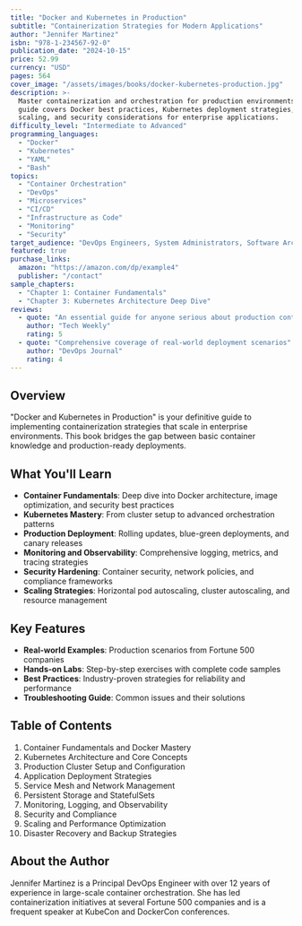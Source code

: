 ```yaml
---
title: "Docker and Kubernetes in Production"
subtitle: "Containerization Strategies for Modern Applications"
author: "Jennifer Martinez"
isbn: "978-1-234567-92-0"
publication_date: "2024-10-15"
price: 52.99
currency: "USD"
pages: 564
cover_image: "/assets/images/books/docker-kubernetes-production.jpg"
description: >-
  Master containerization and orchestration for production environments. This comprehensive 
  guide covers Docker best practices, Kubernetes deployment strategies, monitoring, 
  scaling, and security considerations for enterprise applications.
difficulty_level: "Intermediate to Advanced"
programming_languages:
  - "Docker"
  - "Kubernetes" 
  - "YAML"
  - "Bash"
topics:
  - "Container Orchestration"
  - "DevOps"
  - "Microservices"
  - "CI/CD"
  - "Infrastructure as Code"
  - "Monitoring"
  - "Security"
target_audience: "DevOps Engineers, System Administrators, Software Architects"
featured: true
purchase_links:
  amazon: "https://amazon.com/dp/example4"
  publisher: "/contact"
sample_chapters:
  - "Chapter 1: Container Fundamentals"
  - "Chapter 3: Kubernetes Architecture Deep Dive"
reviews:
  - quote: "An essential guide for anyone serious about production containerization"
    author: "Tech Weekly"
    rating: 5
  - quote: "Comprehensive coverage of real-world deployment scenarios"
    author: "DevOps Journal"
    rating: 4
---
```


## Overview

"Docker and Kubernetes in Production" is your definitive guide to implementing containerization strategies that scale in enterprise environments. This book bridges the gap between basic container knowledge and production-ready deployments.

## What You'll Learn

- **Container Fundamentals**: Deep dive into Docker architecture, image optimization, and security best practices
- **Kubernetes Mastery**: From cluster setup to advanced orchestration patterns
- **Production Deployment**: Rolling updates, blue-green deployments, and canary releases
- **Monitoring and Observability**: Comprehensive logging, metrics, and tracing strategies
- **Security Hardening**: Container security, network policies, and compliance frameworks
- **Scaling Strategies**: Horizontal pod autoscaling, cluster autoscaling, and resource management

## Key Features

- **Real-world Examples**: Production scenarios from Fortune 500 companies
- **Hands-on Labs**: Step-by-step exercises with complete code samples
- **Best Practices**: Industry-proven strategies for reliability and performance
- **Troubleshooting Guide**: Common issues and their solutions

## Table of Contents

1. Container Fundamentals and Docker Mastery
2. Kubernetes Architecture and Core Concepts
3. Production Cluster Setup and Configuration
4. Application Deployment Strategies
5. Service Mesh and Network Management
6. Persistent Storage and StatefulSets
7. Monitoring, Logging, and Observability
8. Security and Compliance
9. Scaling and Performance Optimization
10. Disaster Recovery and Backup Strategies

## About the Author

Jennifer Martinez is a Principal DevOps Engineer with over 12 years of experience in large-scale container orchestration. She has led containerization initiatives at several Fortune 500 companies and is a frequent speaker at KubeCon and DockerCon conferences.